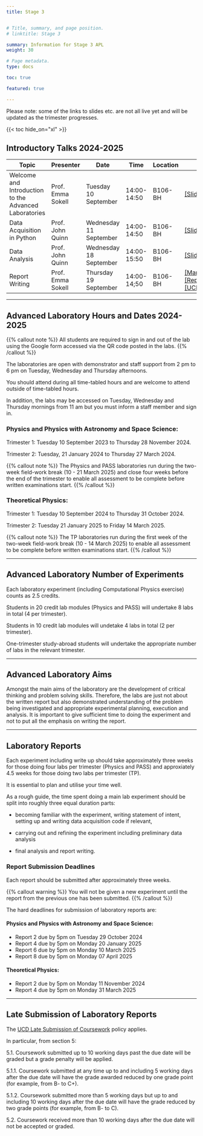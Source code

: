 ```yaml
---
title: Stage 3


# Title, summary, and page position.
# linktitle: Stage 3

summary: Information for Stage 3 APL
weight: 30

# Page metadata.
type: docs

toc: true

featured: true

---
```


Please note: some of the links to slides etc. are not all live yet and
will be updated as the trimester progresses.

{{< toc hide_on="xl" >}}

## Introductory Talks 2024-2025


| Topic | Presenter | Date | Time | Location | slides |
|-------|-----------|------|------|----------|--------|
|Welcome and Introduction to the Advanced Laboratories| Prof. Emma Sokell | Tuesday 10 September| 14:00-14:50 | B106-BH | [[Slides]](https://physicslabs.ucd.ie/~apl/labs_master/docs/2024/S3Intro/Stage3_Lab_Intro_2425.pdf) |
|Data Acquisition in Python| Prof. John Quinn | Wednesday 11 September| 14:00-14:50 | B106-BH | [[Slides]](https://physicslabs.ucd.ie/~apl/labs_master/docs/2024/S3Intro/Stage3_Python_2425.pdf)|
|Data Analysis| Prof. John Quinn | Wednesday 18 September| 14:00-15:50 | B106-BH | [[Slides]](https://physicslabs.ucd.ie/~apl/labs_master/docs/2024/S3Intro/Stage3_Data_Analysis_2425.pdf)|
|Report Writing | Prof. Emma Sokell| Thursday 19 September | 14:00-14;50 | B106-BH | [[Manual.pdf]](https://veritas.ucd.ie/~apl/labs_master/docs/2024/ReportWriting/Manual.pdf), [[Report.pdf]](https://veritas.ucd.ie/~apl/labs_master/docs/2024/ReportWriting/Report.pdf) [[ReportGuidelines.pdf]](https://veritas.ucd.ie/~apl/labs_master/docs/2024/ReportWriting/ReportGuidelines.pdf) [[UCD_Physics_Labs_Plagiarism_statement.pdf]](https://veritas.ucd.ie/~apl/labs_master/docs/2024/ReportWriting/UCD_Physics_Labs_Plagiarism_statement.pdf)| 

---

## Advanced Laboratory Hours and Dates 2024-2025

{{% callout note %}} All students are required to sign in and out of the lab
using the Google form accessed via the QR code posted in the labs.
{{% /callout %}}

The laboratories are open with demonstrator and staff support from 2
pm to 6 pm on Tuesday, Wednesday and Thursday afternoons.

You should attend during all time-tabled hours and are welcome to attend outside of time-tabled hours.

In addition, the labs may be
accessed on Tuesday, Wednesday and Thursday mornings from 11 am but
you must inform a staff member and sign in.


### Physics and Physics with Astronomy and Space Science:

Trimester 1: Tuesday 10 September 2023 to Thursday 28 November 2024.

Trimester 2: Tuesday, 21 January 2024 to Thursday 27 March 2024.

{{% callout note %}} The Physics and PASS laboratories run during the two-week
field-work break (10 - 21 March 2025) and close four weeks before the
end of the trimester to enable all assessment to be complete before
written examinations start.  {{% /callout %}}



### Theoretical Physics:

Trimester 1: Tuesday 10 September 2024 to Thursday 31 October 2024.

Trimester 2: Tuesday 21 January 2025 to Friday 14 March 2025.

{{% callout note %}} The TP laboratories run during the first week of the two-week
field-work break (10 - 14 March 2025) to enable all assessment to be complete before
written examinations start.  {{% /callout %}}

---

## Advanced Laboratory Number of Experiments

Each laboratory experiment (including Computational Physics exercise)
counts as 2.5 credits.

Students in 20 credit lab modules (Physics
and PASS) will undertake 8 labs in total (4 per trimester).

Students in 10 credit lab modules will undetake 4 labs in total (2 per
trimester).

One-trimester study-abroad students will undertake the
appropriate number of labs in the relevant trimester.

---

## Advanced Laboratory Aims

Amongst the main aims of the laboratory are the development of
critical thinking and problem solving skills. Therefore, the labs are
just not about the written report but also demonstrated
understanding of the problem being investigated and appropriate
experimental planning, execution and analysis. It is important to
give sufficient time to doing the experiment and not to put all the
emphasis on writing the report.

---

## Laboratory Reports

Each experiment including write up should take approximately three
weeks for those doing four labs per trimester (Physics and PASS) and
approxiately 4.5 weeks for those doing two labs per trimester (TP).

It is essential to plan and utilise your time well.

As a rough guide, the time spent doing a main lab experiment should
be split into roughly three equal duration parts:

* becoming familiar with the experiment, writing statement of intent,
   setting up and writing data acquisition code if relevant,

* carrying out and refining the experiment including preliminary data
  analysis

* final analysis and report writing.



### Report Submission Deadlines

Each report should be submitted after approximately three weeks.

{{% callout warning %}} You will not be given a new experiment until
the report from the previous one has been submitted.  {{% /callout %}}

The hard deadlines for submission of laboratory reports are:

#### Physics and Physics with Astronomy and Space Science:

* Report 2 due by 5pm on Tuesday 29 October 2024
* Report 4 due by 5pm on Monday 20 January 2025
* Report 6 due by 5pm on Monday 10 March 2025
* Report 8 due by 5pm on Monday 07 April 2025


#### Theoretical Physics:

* Report 2 due by 5pm on Monday 11 November 2024
* Report 4 due by 5pm on Monday 31 March 2025

---

## Late Submission of Laboratory Reports

The [UCD Late Submission of Coursework](https://hub.ucd.ie/usis/!W_HU_MENU.P_PUBLISH?p_tag=GD-DOCLAND&ID=137) policy applies.

In particular, from section 5:

5.1. Coursework submitted up to 10 working days past the due date will
be graded but a grade penalty will be applied.

5.1.1. Coursework submitted at any time up to and including 5 working
days after the due date will have the grade awarded reduced by one
grade point (for example, from B- to C+).

5.1.2. Coursework submitted more than 5 working days but up to and
including 10 working days after the due date will have the grade
reduced by two grade points (for example, from B- to C).

5.2. Coursework received more than 10 working days after the due date
will not be accepted or graded.


